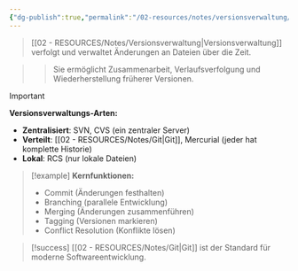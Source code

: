 ```yaml
---
{"dg-publish":true,"permalink":"/02-resources/notes/versionsverwaltung/","tags":["softwareentwicklung/verwaltung","projektmanagement/code"],"noteIcon":"","updated":"2025-09-16T16:45:03.498+02:00"}
---
```



>[[02 - RESOURCES/Notes/Versionsverwaltung\|Versionsverwaltung]] verfolgt und verwaltet Änderungen an Dateien über die Zeit.

>>Sie ermöglicht Zusammenarbeit, Verlaufsverfolgung und Wiederherstellung früherer Versionen.

>[!important] 
>**Versionsverwaltungs-Arten:**
>- **Zentralisiert**: SVN, CVS (ein zentraler Server)
>- **Verteilt**: [[02 - RESOURCES/Notes/Git\|Git]], Mercurial (jeder hat komplette Historie)
>- **Lokal**: RCS (nur lokale Dateien)

>[!example] 
>**Kernfunktionen:**
>- Commit (Änderungen festhalten)
>- Branching (parallele Entwicklung)
>- Merging (Änderungen zusammenführen)
>- Tagging (Versionen markieren)
>- Conflict Resolution (Konflikte lösen)

>[!success] 
>[[02 - RESOURCES/Notes/Git\|Git]] ist der Standard für moderne Softwareentwicklung.